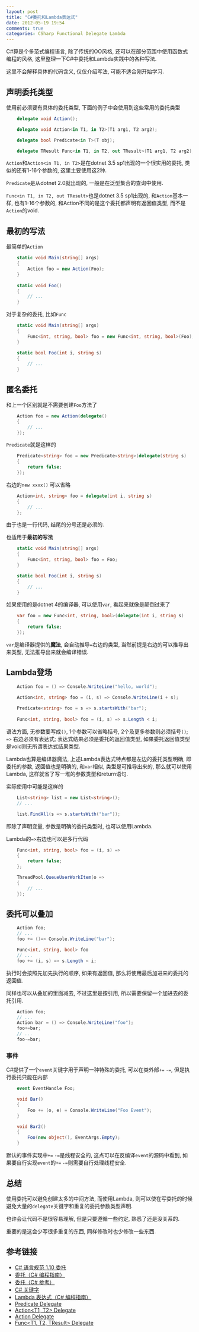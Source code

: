 ```yaml
---
layout: post
title: "C#委托和Lambda表达式"
date: 2012-05-19 19:54
comments: true
categories: CSharp Functional Delegate Lambda
---
```


C#算是个多范式编程语言, 除了传统的OO风格, 还可以在部分范围中使用函数式编程的风格, 这里整理一下C#中委托和Lambda实践中的各种写法. 

这里不会解释具体的代码含义, 仅仅介绍写法, 可能不适合刚开始学习.


声明委托类型
------------

使用前必须要有具体的委托类型, 下面的例子中会使用到这些常用的委托类型

``` csharp
    delegate void Action();

    delegate void Action<in T1, in T2>(T1 arg1, T2 arg2);

    delegate bool Predicate<in T>(T obj);

    delegate TResult Func<in T1, in T2, out TResult>(T1 arg1, T2 arg2);
```

`Action`和`Action<in T1, in T2>`是在dotnet 3.5 sp1出现的一个很实用的委托, 类似的还有1-16个参数的, 这里主要使用这2种.

`Predicate`是从dotnet 2.0就出现的, 一般是在泛型集合的查询中使用.

`Func<in T1, in T2, out TResult>`也是dotnet 3.5 sp1出现的, 和`Action`基本一样, 也有1-16个参数的, 和Action不同的是这个委托都声明有返回值类型, 而不是`Action`的void.

<!-- more -->

最初的写法
--------------

最简单的`Action`

``` csharp
    static void Main(string[] args)
    {
        Action foo = new Action(Foo);
    }
    
    static void Foo()
    {
        // ...
    }
```

对于复杂的委托, 比如`Func`

``` csharp
    static void Main(string[] args)
    {
        Func<int, string, bool> foo = new Func<int, string, bool>(Foo);
    }

    static bool Foo(int i, string s)
    {
        // ...
    }
```

匿名委托
--------

和上一个区别就是不需要创建`Foo`方法了

``` csharp
    Action foo = new Action(delegate()
    {
        // ...
    });
```

`Predicate`就是这样的

``` csharp
    Predicate<string> foo = new Predicate<string>(delegate(string s)
    {
        return false;
    });
```

右边的`new xxxx()` 可以省略

``` csharp
    Action<int, string> foo = delegate(int i, string s)
    {
        // ...
    };
```

由于也是一行代码, 结尾的分号还是必须的.

也适用于**最初的写法**

``` csharp
    static void Main(string[] args)
    {
        Func<int, string, bool> foo = Foo;
    }

    static bool Foo(int i, string s)
    {
        // ...
    }
```

如果使用的是dotnet 4的编译器, 可以使用`var`, 看起来就像是颠倒过来了

``` csharp
    var foo = new Func<int, string, bool>(delegate(int i, string s)
    {
        return false;
    });
```

`var`是编译器提供的**魔法**, 会自动推导`=`右边的类型, 当然前提是右边的可以推导出来类型, 无法推导出来就会编译错误.


Lambda登场
----------

``` csharp
    Action foo = () => Console.WriteLine("hello, world");

    Action<int, string> foo = (i, s) => Console.WriteLine(i + s);
    
    Predicate<string> foo = s => s.startsWith("bar");
    
    Func<int, string, bool> foo = (i, s) => s.Length < i;
```

语法方面, 无参数要写成`()`, 1个参数可以省略括号, 2个及更多参数则必须括号`()`; `=>` 右边必须有表达式; 表达式结果必须是委托的返回值类型, 如果委托返回值类型是void则无所谓表达式结果类型.

Lambda也算是编译器魔法, 上述Lambda表达式特点都是左边的委托类型明确, 即委托的参数, 返回值也是明确的, 和`var`相似, 类型是可推导出来的, 那么就可以使用Lambda, 这样就省了写一堆的参数类型和return语句.

实际使用中可能是这样的

``` csharp
    List<string> list = new List<string>();
    // ...

    list.FindAll(s => s.startsWith("bar"));
```

即除了声明变量, 参数是明确的委托类型时, 也可以使用Lambda.

Lambda的`=>`右边也可以是多行代码

``` csharp
    Func<int, string, bool> foo = (i, s) =>
    {
        return false;
    };

    ThreadPool.QueueUserWorkItem(o =>
    {
        // ...
    });
```

委托可以叠加
------------

``` csharp
    Action foo;
    // ...
    foo += ()=> Console.WriteLine("bar");

    Func<int, string, bool> foo
    // ...
    foo += (i, s) => s.Length < i;
```

执行时会按照先加先执行的顺序, 如果有返回值, 那么将使用最后加进来的委托的返回值.

同样也可以从叠加的里面减去, 不过这里是按引用, 所以需要保留一个加进去的委托引用.

``` csharp
    Action foo;
    // ...
    Action bar = () => Console.WriteLine("foo");
    foo+=bar;
    // ...
    foo-=bar;
```

### 事件

C#提供了一个`event`关键字用于声明一种特殊的委托, 可以在类外部`+=` `-=`, 但是执行委托只能在内部

``` csharp
    event EventHandle Foo;

    void Bar()
    {
        Foo += (o, e) = Console.WriteLine("Foo Event");
    }

    void Bar2()
    {
        Foo(new object(), EventArgs.Empty);
    }
```

默认的事件实现中`+=` `-=`是线程安全的, 这点可以在反编译`event`的源码中看到, 如果要自行实现`event`的`+=` `-=`则需要自行处理线程安全.


总结
----

使用委托可以避免创建太多的中间方法, 而使用Lambda, 则可以使在写委托的时候避免大量的`delegate`关键字和重复的委托参数类型声明.

也许会让代码不是很容易理解, 但是只要遵循一些约定, 熟悉了还是没关系的.

重要的是这会少写很多重复的东西, 同样修改时也少修改一些东西.


参考链接
--------

-   [C# 语言规范 1.10 委托](http://msdn.microsoft.com/zh-cn/library/aa664629%28v=vs.71%29)
-   [委托（C# 编程指南）](http://msdn.microsoft.com/zh-cn/library/ms173171%28v=vs.80%29.aspx)
-   [委托（C# 参考）](http://msdn.microsoft.com/zh-cn/library/900fyy8e%28v=vs.80%29.aspx)
-   [C# 关键字](http://msdn.microsoft.com/zh-cn/library/x53a06bb%28v=vs.80%29.aspx)
-   [Lambda 表达式（C# 编程指南）](http://msdn.microsoft.com/zh-cn/library/bb397687.aspx)
-   [Predicate<T> Delegate](http://msdn.microsoft.com/en-us/library/bfcke1bz)
-   [Action<T1, T2> Delegate](http://msdn.microsoft.com/en-us/library/bb549311)
-   [Action Delegate](http://msdn.microsoft.com/en-us/library/system.action)
-   [Func<T1, T2, TResult> Delegate](http://msdn.microsoft.com/en-us/library/bb534647)
